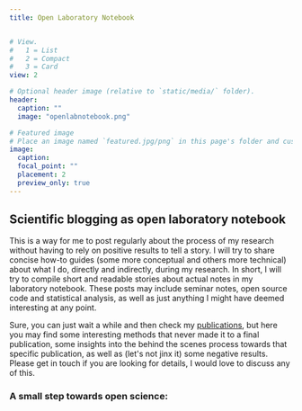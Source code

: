 ```yaml
---
title: Open Laboratory Notebook


# View.
#   1 = List
#   2 = Compact
#   3 = Card
view: 2

# Optional header image (relative to `static/media/` folder).
header:
  caption: ""
  image: "openlabnotebook.png"

# Featured image
# Place an image named `featured.jpg/png` in this page's folder and customize its options here.
image:
  caption: 
  focal_point: ""
  placement: 2
  preview_only: true
---
```



## Scientific blogging as open laboratory notebook

This is a way for me to post regularly about the process of my research without having to rely on positive results to tell a story. I will try to share concise how-to guides (some more conceptual and others more technical) about what I do, directly and indirectly, during my research. In short, I will try to compile short and readable stories about actual notes in my laboratory notebook. These posts may include seminar notes, open source code and statistical analysis, as well as just anything I might have deemed interesting at any point.

Sure, you can just wait a while and then check my [publications](../publication), but here you may find some interesting methods that never made it to a final publication, some insights into the behind the scenes process towards that specific publication, as well as (let's not jinx it) some negative results. Please get in touch if you are looking for details, I would love to discuss any of this.

### A small step towards open science:
